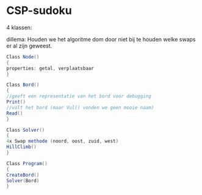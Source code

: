 # CSP-sudoku

4 klassen:

dillema: Houden we het algoritme dom door niet bij te houden welke swaps er al zijn geweest.


```csharp
Class Node()
{
properties: getal, verplaatsbaar
}
```

```csharp
Class Bord()
{
//geeft een representatie van het bord voor debugging
Print()
//vult het bord (maar Vul() vonden we geen mooie naam)
Read()
}
````

```csharp
Class Solver()
{
4x Swap methode (noord, oost, zuid, west)
HillClimb()
}
````
```csharp
Class Program()
{
CreateBord()
Solver(Bord)
}
```